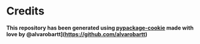 # Credits

**This repository has been generated using [pypackage-cookie](https://github.com/alvarobartt/pypackage-cookie) made with love by @alvarobartt](https://github.com/alvarobartt)**